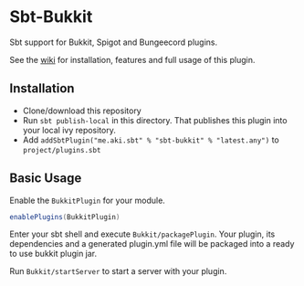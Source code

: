 # Sbt-Bukkit

Sbt support for Bukkit, Spigot and Bungeecord plugins.

See the [wiki](https://github.com/aki-ks/sbt-bukkit/wiki/) for installation, features and full usage of this plugin.

## Installation
- Clone/download this repository
- Run `sbt publish-local` in this directory. That publishes this plugin into your local ivy repository.
- Add `addSbtPlugin("me.aki.sbt" % "sbt-bukkit" % "latest.any")` to `project/plugins.sbt`

## Basic Usage

Enable the `BukkitPlugin` for your module.
``` sbt
enablePlugins(BukkitPlugin)
```

Enter your sbt shell and execute `Bukkit/packagePlugin`.
Your plugin, its dependencies and a generated plugin.yml file will be packaged into a ready to use bukkit plugin jar.

Run `Bukkit/startServer` to start a server with your plugin.
